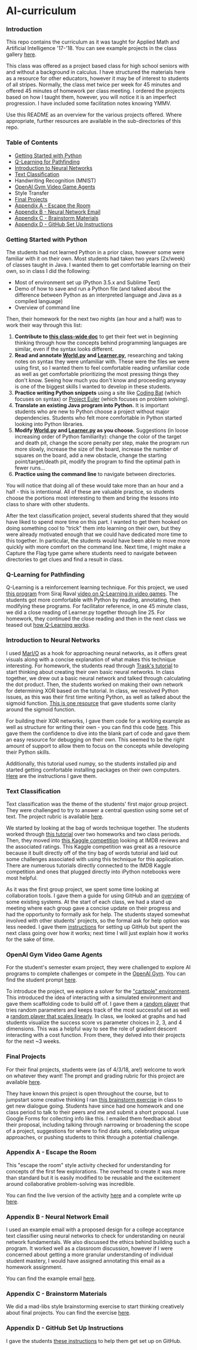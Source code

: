 # AI-curriculum

### Introduction
This repo contains the curriculum as it was taught for Applied Math and Artificial Intelligence '17-'18. You can see example projects in the class gallery [here](https://mspries.github.io/).

This class was offered as a project based class for high school seniors with and without a background in calculus. I have structured the materials here as a resource for other educators, however it may be of interest to students of all stripes. Normally, the class met twice per week for 45 minutes and offered 45 minutes of homework per class meeting. I ordered the projects based on how I taught them, however, you will notice it is an imperfect progression. I have included some facilitation notes knowing YMMV.

Use this README as an overview for the various projects offered. Where appropriate, further resources are available in the sub-directories of this repo. 

### Table of Contents
- [Getting Started with Python](#getting-started-with-python)
- [Q-Learning for Pathfinding](#q-learning-for-pathfinding)
- [Introduction to Neural Networks](#introduction-to-neural-networks)
- [Text Classification](#text-classification)
- Handwriting Recognition (MNIST)
- [OpenAI Gym Video Game Agents](#openai-gym-video-game-agents)
- Style Transfer
- [Final Projects](#final-projects)
- [Appendix A - Escape the Room](#appendix-a---escape-the-room)
- [Appendix B - Neural Network Email](#appendix-b---neural-network-email)
- [Appendix C - Brainstorm Materials](#appendix-c---brainstorm-materials)
- [Appendix D - GitHub Set Up Instructions](#appendix-d---github-set-up-instructions)

### Getting Started with Python
The students had not learned Python in a prior class, however some were familiar with it on their own. Most students had taken two years (2x/week) of classes taught in Java. I wanted them to get comfortable learning on their own, so in class I did the following:
- Most of environment set up (Python 3.5.x and Sublime Text)
- Demo of how to save and run a Python file (and talked about the difference between Python as an interpreted language and Java as a compiled language)
- Overview of command line

Then, their homework for the next two nights (an hour and a half) was to work their way through this list:
1. **Contribute to [this class-wide doc](https://docs.google.com/document/d/1NM1VvV0Txrq8BfaZutzzKT3rGzSic5fY6BXO2HSQJho/edit?usp=sharing)** to get their feet wet in beginning thinking through how the concepts behind programming languages are similar, even if the syntax looks different.
2. **Read and annotate [World.py](https://github.com/emilypries/q_learning_demo/blob/master/World.py) and [Learner.py](https://github.com/emilypries/q_learning_demo/blob/master/Learner.py)**, researching and taking notes on syntax they were unfamiliar with. These were the files we were using first, so I wanted them to feel comfortable reading unfamiliar code as well as get comfortable prioritizing the most pressing things they don't know. Seeing how much you don't know and proceeding anyway is one of the biggest skills I wanted to develop in these students.
3. **Practice writing Python snippets** using a site like [Coding Bat](http://www.codingbat.com) (which focuses on syntax) or [Project Euler](http://www.projecteuler.net) (which focuses on problem solving).
4. **Translate an existing Java program into Python.** It is important students who are new to Python choose a project without major dependencies. Students who felt more comfortable in Python started looking into Python libraries.
5. **Modify [World.py](https://github.com/emilypries/q_learning_demo/blob/master/World.py) and [Learner.py](https://github.com/emilypries/q_learning_demo/blob/master/Learner.py) as you choose.** Suggestions (in loose increasing order of Python familiarity): change the color of the target and death pit, change the score penalty per step, make the program run more slowly, increase the size of the board, increase the number of squares on the board, add a new obstacle, change the starting point/target/death pit, modify the program to find the optimal path in fewer runs...
6. **Practice using the command line** to navigate between directories.

You will notice that doing all of these would take more than an hour and a half - this is intentional. All of these are valuable practice, so students choose the portions most interesting to them and bring the lessons into class to share with other students.

After the text classification project, several students shared that they would have liked to spend more time on this part. I wanted to get them hooked on doing something cool to "trick" them into learning on their own, but they were already motivated enough that we could have dedicated more time to this together. In particular, the students would have been able to move more quickly with more comfort on the command line. Next time, I might make a Capture the Flag type game where students need to navigate between directories to get clues and find a result in class.

### Q-Learning for Pathfinding
Q-Learning is a reinforcement learning technique. For this project, we used [this program](https://github.com/emilypries/q_learning_demo) from Siraj Raval [video on Q-Learning in video games](https://www.youtube.com/watch?v=A5eihauRQvo). The students got more comfortable with Python by reading, annotating, then modifying these programs. For facilitator reference, in one 45 minute class, we did a close reading of Learner.py together through line 25. For homework, they continued the close reading and then in the next class we teased out [how Q-Learning works](https://en.wikipedia.org/wiki/Q-learning). 

### Introduction to Neural Networks
I used [MarI/O](https://www.youtube.com/watch?v=qv6UVOQ0F44) as a hook for approaching neural networks, as it offers great visuals along with a concise explanation of what makes this technique interesting. For homework, the students read through [Trask's tutorial](https://iamtrask.github.io/2015/07/12/basic-python-network/) to start thinking about creating their own basic neural networks. In class together, we drew out a basic neural network and talked through calculating the dot product. Then, the students worked on making their own network for determining XOR based on the tutorial. In class, we resolved Python issues, as this was their first time writing Python, as well as talked about the sigmoid function. [This is one resource](http://www.bogotobogo.com/python/python_Neural_Networks_Backpropagation_for_XOR_using_one_hidden_layer.php) that gave students some clarity around the sigmoid function. 

For building their XOR networks, I gave them code for a working example as well as structure for writing their own - you can find this code [here](https://github.com/emilypries/xor-neural-network). This gave them the confidence to dive into the blank part of code and gave them an easy resource for debugging on their own. This seemed to be the right amount of support to allow them to focus on the concepts while developing their Python skills.

Additionally, this tutorial used numpy, so the students installed pip and started getting comfortable installing packages on their own computers. [Here](https://github.com/MsPries/AI-curriculum/blob/master/appedix/pip.md) are the instructions I gave them.

### Text Classification
Text classification was the theme of the students' first major group project. They were challenged to try to answer a central question using some set of text. The project rubric is available [here](https://docs.google.com/document/d/1YauZ3bCHO7yNwlQh0lxH_-nULNi3PowZ9s_KPQM0Pdc/edit?usp=sharing).

We started by looking at the bag of words technique together. The students worked through [this tutorial](https://machinelearnings.co/text-classification-using-neural-networks-f5cd7b8765c6) over two homeworks and two class periods. Then, they moved into [this Kaggle competition](https://www.kaggle.com/c/word2vec-nlp-tutorial#part-1-for-beginners-bag-of-words) looking at IMDB reviews and the associated ratings. This Kaggle competition was great as a resource because it built directly off of the tiny bag of words tutorial and laid out some challenges associated with using this technique for this application. There are numerous tutorials directly connected to the IMDB Kaggle competition and ones that plugged directly into iPython notebooks were most helpful.

As it was the first group project, we spent some time looking at collaboration tools. I gave them a guide for using GitHub and an [overview](https://docs.google.com/document/d/1NnFg3SMnAP2Cw_WqTTWZfBs053kCc_4-lNQMYbGAy80/edit?usp=sharing) of some existing systems. At the start of each class, we had a stand up meeting where each group gave a concise update on their progress and had the opportunity to formally ask for help. The students stayed somewhat involved with other students' projects, so the formal ask for help option was less needed. I gave them [instructions](#appendix-d---github-set-up-instructions) for setting up GitHub but spent the next class going over how it works; next time I will just explain how it works for the sake of time.


### OpenAI Gym Video Game Agents
For the student's semester exam project, they were challenged to explore AI programs to complete challenges or compete in the [OpenAI Gym](https://gym.openai.com/). You can find the student prompt [here](https://github.com/MsPries/AI-curriculum/blob/master/openai-gym/prompt.md).

To introduce the project, we explore a solver for the ["cartpole" environment](https://gym.openai.com/envs/CartPole-v0/). This introduced the idea of interacting with a simulated environment and gave them scaffolding code to build off of. I gave them a [random player](https://github.com/MsPries/AI-curriculum/blob/master/openai-gym/cartpole_random.py) that tries random parameters and keeps track of the most successful set as well a [random player that scales linearly](https://github.com/MsPries/AI-curriculum/blob/master/openai-gym/cartpole_linear.py). In class, we looked at graphs and had students visualize the success score vs parameter choices in 2, 3, and 4 dimensions. This was a helpful way to see the role of gradient descent interacting with a cost function. From there, they delved into their projects for the next ~3 weeks.

### Final Projects
For their final projects, students were (as of 4/3/18, are!) welcome to work on whatever they want! The prompt and grading rubric for this project are available [here](https://docs.google.com/document/d/1Or5s8aK-lo2-guo5rOn_TZbUe6CFsQ0cURYe6-kG1dc/edit?usp=sharing).

They have known this project is open throughout the course, but to jumpstart some creative thinking I ran [this brainstorm exercise](https://github.com/MsPries/AI-curriculum/blob/master/appendix/brainstorm.md) in class to get new dialogue going. Students have since had one homework and one class period to talk to their peers and me and submit a short proposal. I use Google Forms for collecting info like this. I emailed them feedback about their proposal, including talking through narrowing or broadening the scope of a project, suggestions for where to find data sets, celebrating unique approaches, or pushing students to think through a potential challenge.

### Appendix A - Escape the Room
This "escape the room" style activity checked for understanding for concepts of the first few explorations. The overhead to create it was more than standard but it is easily modified to be reusable and the excitement around collaborative problem-solving was incredible.

You can find the live version of the activity [here](https://mspries.github.io/escape/escape.html) and a complete write up [here](https://github.com/MsPries/AI-curriculum/blob/master/appendix/escape_the_room.md).

### Appendix B - Neural Network Email
I used an example email with a proposed design for a college acceptance text classifier using neural networks to check for understanding on neural network fundamentals. We also discussed the ethics behind building such a program. It worked well as a classroom discussion, however if I were concerned about getting a more granular understanding of individual student mastery, I would have assigned annotating this email as a homework assignment.

You can find the example email [here](https://github.com/MsPries/AI-curriculum/blob/master/appendix/text_classifier_email.md).

### Appendix C - Brainstorm Materials
We did a mad-libs style brainstorming exercise to start thinking creatively about final projects. You can find the exercise [here](https://github.com/MsPries/AI-curriculum/blob/master/appendix/brainstorm.md).

### Appendix D - GitHub Set Up Instructions
I gave the students [these instructions](https://docs.google.com/document/d/1gzKgVDmiwaBqljEHdeqNw-NFH-A_cEJwEU-7L-fDJ_A/edit?usp=sharing) to help them get set up on GitHub.

